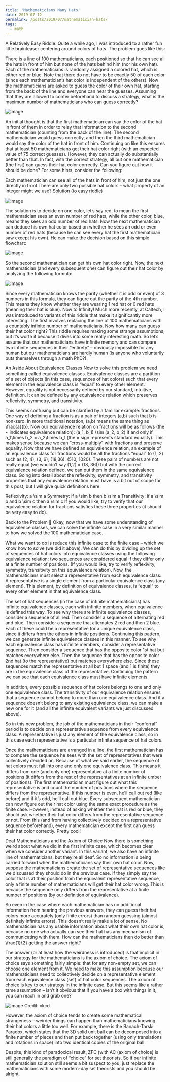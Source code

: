 ```yaml
---
title: 'Mathematicians Many Hats'
date: 2019-07-12
permalink: /posts/2019/07/mathematician-hats/
tags:
  - math
---
```


A Relatively Easy Riddle:
Quite a while ago, I was introduced to a rather fun little brainteaser centering around colors of hats. The problem goes like this:

There is a line of 100 mathematicians, each positioned so that he can see all the hats in front of him but none of the hats behind him (nor his own hat). Each of the mathematicians is randomly assigned a colored hat, which is either red or blue. Note that there do not have to be exactly 50 of each color (since each mathematician’s hat color is independent of the others). Now the mathematicians are asked to guess the color of their own hat, starting from the back of the line and everyone can hear the guesses. Assuming that they are allowed to confer beforehand to discuss a strategy, what is the maximum number of mathematicians who can guess correctly?

![image](https://github.com/user-attachments/assets/a5df0f2b-a884-4560-83ac-ad425263ec6e)

An initial thought is that the first mathematician can say the color of the hat in front of them in order to relay that information to the second mathematician (counting from the back of the line). The second mathematician would guess correctly, and then the third mathematician would say the color of the hat in front of him. Continuing on like this ensures that at least 50 mathematicians get their hat color right (with an expected value of 75 correct guesses). However, they can actually do substantially better than that. In fact, with the correct strategy, all but one mathematician (the first) can guess their hat color correctly. Can you figure out how it should be done? For some hints, consider the following:

Each mathematician can see all of the hats in front of him, not just the one directly in front
There are only two possible hat colors – what property of an integer might we use?
Solution (to easy riddle)

![image](https://github.com/user-attachments/assets/e61e3d6e-c7df-4028-a969-b9edb77fe3de)

The solution is to decide on one color, let’s say red, to mean the first mathematician sees an even number of red hats, while the other color, blue, means they sees an odd number of red hats. Now the next mathematician can deduce his own hat color based on whether he sees an odd or even number of red hats (because he can see every hat the first mathematician saw except his own). He can make the decision based on this simple flowchart:


![image](https://github.com/user-attachments/assets/baabd8f5-f5ce-423d-8ed4-b1d6e6ef87de)


So the second mathematician can get his own hat color right. Now, the next mathematician (and every subsequent one) can figure out their hat color by analyzing the following formula:


![image](https://github.com/user-attachments/assets/920648dc-9671-4455-bbe6-f0198564b381)


Since every mathematician knows the parity (whether it is odd or even) of 3 numbers in this formula, they can figure out the parity of the 4th number. This means they know whether they are wearing 1 red hat or 0 red hats (meaning their hat is blue).
Now to Infinity!
Much more recently, at Caltech, I was introduced to variants of this riddle that make it significantly more interesting. The first involves replacing the line of 100 mathematicians with a countably infinite number of mathematicians. Now how many can guess their hat color right? This riddle requires making some strange assumptions, but it’s worth it because it dives into some really interesting math. So let’s assume that our mathematicians have infinite memory and can compare two infinite sequences in their “entirety” – obviously impossible for any human but our mathematicians are hardly human (is anyone who voluntarily puts themselves through a math PhD?).

An Aside About Equivalence Classes
Now to solve this problem we need something called equivalence classes. Equivalence classes are a partition of a set of objects (in this case, sequences of hat colors) such that every element in the equivalence class is “equal” to every other element. However, equality is not necessarily defined by our standard, intuitive, definition. It can be defined by any equivalence relation which preserves reflexivity, symmetry, and transitivity.

This seems confusing but can be clarified by a familiar example: fractions. One way of defining a fraction is as a pair of integers (a,b) such that b is non-zero. In more traditional notation, (a,b) means the same thing as   \frac{a}{b}. Now our equivalence relation on fractions will be as follows (the ~ indicates equivalence relation): (a_1, b_1) \sim (a_2, b_2)  if and only if a_1\times b_2 = a_2\times b_1 (the = sign represents standard equality). This makes sense because we can “cross-multiply” with fractions and preserve equality. Now that we have defined an equivalence relation, an example of an equivalence class for fractions would be all the fractions “equal” to (1, 2) such as (2, 4), (3, 6), (18,36), (510, 1020). These pairs of numbers are not really equal (we wouldn’t say (1,2) = (18, 36)) but with the correct equivalence relation defined, we can put them in the same equivalence class. Going into detail about the reflexivity, symmetry, and transitivity properties that any equivalence relation must have is a bit out of scope for this post, but I will give quick definitions here:

Reflexivity: a \sim a
Symmetry: if a \sim b then b \sim a
Transitivity: if a \sim b and b \sim c then a \sim c
If you would like, try to verify that our equivalence relation for fractions satisfies these three properties (it should be very easy to do).

Back to the Problem 🙂
Okay, now that we have some understanding of equivalence classes, we can solve the infinite case in a very similar manner to how we solved the 100 mathematician case.

What we want to do is reduce this infinite case to the finite case – which we know how to solve (we did it above). We can do this by dividing up the set of sequences of hat colors into equivalence classes using the following equivalence relation: two sequences are considered equal if they differ only at a finite number of positions. (If you would like, try to verify reflexivity, symmetry, transitivity on this equivalence relation). Now, the mathematicians must select a representative from each equivalence class. A representative is a single element from a particular equivalence class (any element). This element, by definition of equivalence classes, is “equal” to every other element in that equivalence class.

The set of hat sequences (in the case of infinite mathematicians) has infinite equivalence classes, each with infinite members, when equivalence is defined this way. To see why there are infinite equivalence classes, consider a sequence of all red. Then consider a sequence of alternating red and blue. Then consider a sequence that alternates 2 red and then 2 blue. Each of these could be a representative for a unique equivalence class, since it differs from the others in infinite positions. Continuing this pattern, we can generate infinite equivalence classes in this manner. To see why each equivalence class has infinite members, consider a representative sequence. Then consider a sequence that has the opposite color 1st hat but matches everywhere else. Then the sequence that has the opposite color 2nd hat (to the representative) but matches everywhere else. Since these sequences match the representative at all but 1 space (and 1 is finite) they are in the equivalence class of the representative. Continuing the pattern we can see that each equivalence class must have infinite elements.

In addition, every possible sequence of hat colors belongs to one and only one equivalence class. The transitivity of our equivalence relation ensures that a sequence cannot belong to more than one equivalence class. And if a sequence doesn’t belong to any existing equivalence class, we can make a new one for it (and all the infinite equivalent variants we just discussed above).

So in this new problem, the job of the mathematicians in their “conferral” period is to decide on a representative sequence from every equivalence class. A representative is just any element of the equivalence class, so in this case each representative is a particular infinite sequence of hat colors.

Once the mathematicians are arranged in a line, the first mathematician has to compare the sequence he sees with the set of representatives that were collectively decided on. Because of what we said earlier, the sequence of hat colors must fall into one and only one equivalence class. This means it differs from one (and only one) representative at a finite number of positions (it differs from the rest of the representatives at an infinite umber of positions). The first mathematician must figure out what this representative is and count the number of positions where the sequence differs from the representative. If this number is even, he’ll call out red (like before) and if it’s odd, he’ll call out blue. Every subsequent mathematician can now figure out their hat color using the same exact procedure as the finite case. However, instead of asking whether their hat is red or blue, they should ask whether their hat color differs from the representative sequence or not. From this (and from having collectively decided on a representative sequence beforehand), every mathematician except the first can guess their hat color correctly. Pretty cool!

Deaf Mathematicians and the Axiom of Choice
Now there is something weird about what we did in the first infinite case, which becomes clear when we consider another variant. In this variant, we also have an infinite line of mathematicians, but they’re all deaf. So no information is being carried forward when the mathematicians say their own hat color. Now, suppose the mathematicians create the set of representative sequences like we discussed they should do in the previous case. If they simply say the color that is at their position from the equivalent representative sequence, only a finite number of mathematicians will get their hat color wrong. This is because the sequence only differs from the representative at a finite number of positions (by our definition of equivalence).

So even in the case where each mathematician has no additional information from hearing the previous answers, they can guess their hat colors more accurately (only finite errors) than random guessing (almost definitely infinite errors). This doesn’t really make a lot of sense. No mathematician has any usable information about what their own hat color is, because no one who actually can see their hat has any mechanism of communicating with them. How can the mathematicians then do better than \frac{1}{2} getting the answer right?

The answer (or at least how the weirdness is introduced) is that implicit in our strategy for the mathematicians is the axiom of choice. The axiom of choice says something fairly simple: that for any non-empty set, we can choose one element from it. We need to make this assumption because our mathematicians need to collectively decide on a representative element from each equivalence class (set) of hat color sequences. The axiom of choice is key to our strategy in the infinite case. But this seems like a rather tame assumption – isn’t it obvious that if you have a box with things in it, you can reach in and grab one?


![image](https://github.com/user-attachments/assets/bd0c4d4e-ed9c-47dd-8bc6-7eb99c4c84d6)
Credit: xkcd

However, the axiom of choice tends to create some mathematical strangeness – weirder things can happen than mathematicians knowing their hat colors a little too well. For example, there is the Banach-Tarski Paradox, which states that the 3D solid unit ball can be decomposed into a finite number of pieces and then put back together (using only translations and rotations in space) into two identical copies of the original ball.

Despite, this kind of paradoxical result, ZFC (with AC (axiom of choice) is still generally the paradigm of “choice” for set theorists. So if our infinite mathematician solution still seems a bit suspect to you, just replace the mathematicians with some modern-day set theorists and you should be alright.
